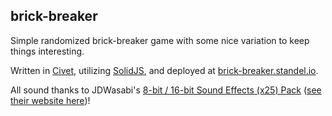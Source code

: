 ## brick-breaker

Simple randomized brick-breaker game with some nice variation to keep things interesting.

Written in [Civet](https://civet.dev/), utilizing [SolidJS](https://www.solidjs.com/), and deployed at [brick-breaker.standel.io](https://brick-breaker.standel.io/).

All sound thanks to JDWasabi's [8-bit / 16-bit Sound Effects (x25) Pack](https://jdwasabi.itch.io/8-bit-16-bit-sound-effects-pack) ([see their website here](https://jdwasabi.itch.io/))!
